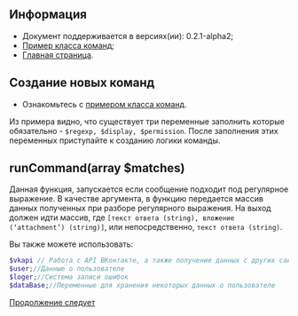 
Информация
------------

* Документ поддерживается в версиях(ии): 0.2.1-alpha2;
* [Пример класса команд][1];
* [Главная страница][0].

Создание новых команд
------------

* Ознакомьтесь с [примером класса команд][1].

Из примера видно, что существует три переменные заполнить которые обязательно -  `$regexp, $display, $permission`.
После заполнения этих переменных приступайте к созданию логики команды.

runCommand(array $matches)
------------

Данная функция, запускается если сообщение подходит под регулярное выражение.
В качестве аргумента, в функцию передается массив данных полученных при разборе регулярного выражения. 
На выход должен идти массив, где `[текст ответа (string), вложение (‘attachment’) (string)]`, или непосредственно, `текст ответа (string)`.

Вы также можете использовать:

```php
$vkapi // Работа с API ВКонтакте, а также получение данных с других сайтов (CURL GET)
$user;//Данные о пользователе
$loger;//Система записи ошибок
$dataBase;//Переменные для хранения некоторых данных о пользователе
```
[Продолжение следует][2]

[0]: index.md
[1]: exampleCommand.md
[2]: PosibilityCommands.md